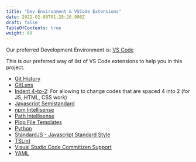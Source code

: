```yaml
---
title: "Dev Environment & VSCode Extensions"
date: 2022-02-08T01:28:26.906Z
draft: false
TableOfContents: true
weight: 60
---
```


Our preferred Development Environment is: [VS Code](https://code.visualstudio.com/)

This is our preferred way of list of VS Code extensions to help you in this project.

- [Git History](https://marketplace.visualstudio.com/items?itemName=donjayamanne.githistory)
- [GitLens](https://marketplace.visualstudio.com/items?itemName=eamodio.gitlens)
- [Indent 4-to-2](https://marketplace.visualstudio.com/items?itemName=Compulim.indent4to2): For allowing to change codes that are spaced 4 into 2 (for JS, HTML, CSS work)
- [Javascript Semistandard](https://marketplace.visualstudio.com/items?itemName=flet.vscode-semistandard)
- [npm Intellisense](https://marketplace.visualstudio.com/items?itemName=christian-kohler.npm-intellisense)
- [Path Intellisense](https://marketplace.visualstudio.com/items?itemName=christian-kohler.path-intellisense)
- [Plop File Templates](https://marketplace.visualstudio.com/items?itemName=SamKirkland.plop-templates)
- [Python](https://marketplace.visualstudio.com/items?itemName=ms-python.python)
- [StandardJS - Javascript Standard Style](https://marketplace.visualstudio.com/items?itemName=chenxsan.vscode-standardjs)
- [TSLint](https://marketplace.visualstudio.com/items?itemName=ms-vscode.vscode-typescript-tslint-plugin)
- [Visual Studio Code Commitizen Support](https://marketplace.visualstudio.com/items?itemName=KnisterPeter.vscode-commitizen)
- [YAML](https://marketplace.visualstudio.com/items?itemName=redhat.vscode-yaml)
